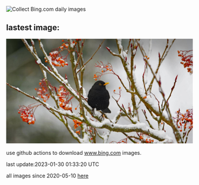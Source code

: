 ![Collect Bing.com daily images](https://github.com/counter2015/bing-daily-images/workflows/Collect%20Bing.com%20daily%20images/badge.svg)
## lastest image:
![](images/BlackbirdDay.jpg)

use github actions to download www.bing.com images.

last update:2023-01-30 01:33:20 UTC

all images since 2020-05-10 [here](https://github.com/counter2015/bing-daily-images/tree/master/images) 
